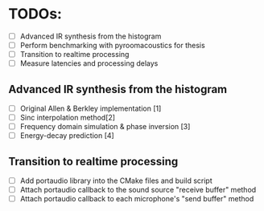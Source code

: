 # TODOs:
- [ ] Advanced IR synthesis from the histogram
- [ ] Perform benchmarking with pyroomacoustics for thesis
- [ ] Transition to realtime processing
- [ ] Measure latencies and processing delays

## Advanced IR synthesis from the histogram
- [ ] Original Allen & Berkley implementation [1]
- [ ] Sinc interpolation method[2]
- [ ] Frequency domain simulation & phase inversion [3]
- [ ] Energy-decay prediction [4]

## Transition to realtime processing
- [ ] Add portaudio library into the CMake files and build script
- [ ] Attach portaudio callback to the sound source "receive buffer" method
- [ ] Attach portaudio callback to each microphone's "send buffer" method